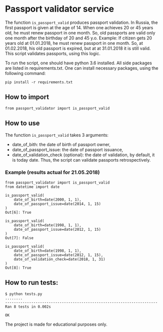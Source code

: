 # Passport validator service
The function `is_passport_valid` produces passport validation.
In Russia, the first passport is given at the age of 14.
When one achieves 20 or 45 years old, he must renew passport in one month.
So, old passports are valid only one month after the birthday of 20 and 45 y.o.
Example: If citizen gets 20 years old at 01.01.2018, he must renew passport in one month.
So, at 01.02.2018, his old passport is expired, but at at 31.01.2018 it is
still valid.
This script validates passports, using this logic.

To run the script, one should have python 3.6 installed.
All side packages are listed in requirements.txt. One can install
necessary packages, using the following command:
```
pip install -r requirements.txt
```

## How to import
```
from passport_validator import is_passport_valid
```

## How to use
The function `is_passport_valid` takes 3 arguments:
* date_of_bith: the date of birth of passport owner,
* date_of_passport_issue: the date of passport issuance,
* date_of_validation_check (optional): the date of validation,
 by default, it is today date. Thus, the script can validate passports
 retrospectively.

### Example (results actual for 21.05.2018)
```
from passport_validator import is_passport_valid
from datetime import date

is_passport_valid(
    date_of_birth=date(2000, 1, 1),
    date_of_passport_issue=date(2014, 1, 15)
)
Out[6]: True

is_passport_valid(
    date_of_birth=date(1998, 1, 1),
    date_of_passport_issue=date(2012, 1, 15)
)
Out[7]: False

is_passport_valid(
    date_of_birth=date(1998, 1, 1),
    date_of_passport_issue=date(2012, 1, 15),
    date_of_validation_check=date(2018, 1, 31)
)
Out[8]: True
```

## How to run tests:
```
$ python tests.py
........
----------------------------------------------------------------------
Ran 8 tests in 0.002s

OK
```

The project is made for educational purposes only.

